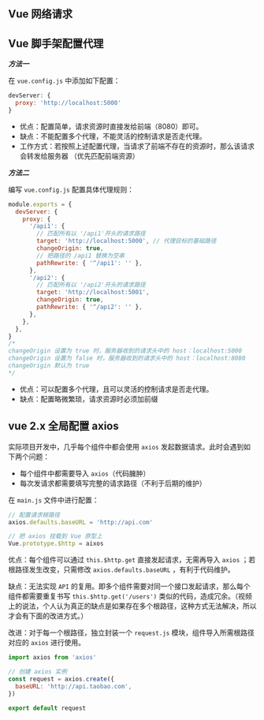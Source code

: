 ## Vue 网络请求

## Vue 脚手架配置代理

**_方法一_**

在 `vue.config.js` 中添加如下配置：

```js
devServer: {
  proxy: 'http://localhost:5000'
}
```

- 优点：配置简单，请求资源时直接发给前端（8080）即可。
- 缺点：不能配置多个代理，不能灵活的控制请求是否走代理。
- 工作方式：若按照上述配置代理，当请求了前端不存在的资源时，那么该请求会转发给服务器 （优先匹配前端资源）

**_方法二_**

编写 `vue.config.js` 配置具体代理规则：

```js
module.exports = {
  devServer: {
    proxy: {
      '/api1': {
        // 匹配所有以 '/api1'开头的请求路径
        target: 'http://localhost:5000', // 代理目标的基础路径
        changeOrigin: true,
        // 把路径的 /api1 替换为空串
        pathRewrite: { '^/api1': '' },
      },
      '/api2': {
        // 匹配所有以 '/api2'开头的请求路径
        target: 'http://localhost:5001',
        changeOrigin: true,
        pathRewrite: { '^/api2': '' },
      },
    },
  },
}
/*
changeOrigin 设置为 true 时，服务器收到的请求头中的 host：localhost:5000
changeOrigin 设置为 false 时，服务器收到的请求头中的 host：localhost:8080
changeOrigin 默认为 true
*/
```

- 优点：可以配置多个代理，且可以灵活的控制请求是否走代理。
- 缺点：配置略微繁琐，请求资源时必须加前缀

## vue 2.x 全局配置 axios

实际项目开发中，几乎每个组件中都会使用 `axios` 发起数据请求。此时会遇到如下两个问题：

- 每个组件中都需要导入 `axios`（代码臃肿）
- 每次发请求都需要填写完整的请求路径（不利于后期的维护）

在 `main.js` 文件中进行配置：

```js
// 配置请求根路径
axios.defaults.baseURL = 'http://api.com'

// 把 axios 挂载到 Vue 原型上
Vue.prototype.$http = aixos
```

优点：每个组件可以通过 `this.$http.get` 直接发起请求，无需再导入 `axios` ；若根路径发生改变，只需修改 `axios.defaults.baseURL` ，有利于代码维护。

缺点：无法实现 `API` 的复用。即多个组件需要对同一个接口发起请求，那么每个组件都需要重复书写 `this.$http.get('/users')` 类似的代码，造成冗余。（视频上的说法，个人认为真正的缺点是如果存在多个根路径，这种方式无法解决，所以才会有下面的改进方式。）

改进：对于每一个根路径，独立封装一个 `request.js` 模块，组件导入所需根路径对应的 `axios` 进行使用。

```js
import axios from 'axios'

// 创建 axios 实例
const request = axios.create({
  baseURL: 'http://api.taobao.com',
})

export default request
```
